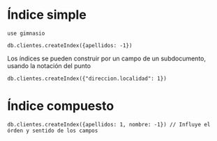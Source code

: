 # Índice simple

```
use gimnasio

db.clientes.createIndex({apellidos: -1})
```

Los índices se pueden construir por un campo de un subdocumento, usando la notación del punto

```
db.clientes.createIndex({"direccion.localidad": 1})
```

# Índice compuesto

```
db.clientes.createIndex({apellidos: 1, nombre: -1}) // Influye el órden y sentido de los campos
```

